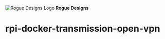 ![Rogue Designs Logo](https://storage.googleapis.com/stiles-images/RogueLogo-256x158.png)
**Rogue Designs**

# rpi-docker-transmission-open-vpn
